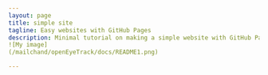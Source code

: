 ```yaml
---
layout: page
title: simple site
tagline: Easy websites with GitHub Pages
description: Minimal tutorial on making a simple website with GitHub Pages
![My image]
(/mailchand/openEyeTrack/docs/README1.png)

---
```


